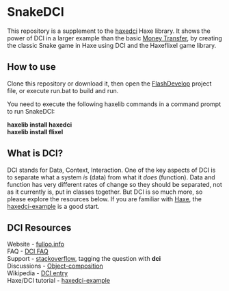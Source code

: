 # SnakeDCI

This repository is a supplement to the [haxedci](https://github.com/ciscoheat/haxedci) Haxe library. It shows the power of DCI in a larger example than the basic [Money Transfer](https://github.com/ciscoheat/haxedci-example), by creating the classic Snake game in Haxe using DCI and the Haxeflixel game library.

## How to use
Clone this repository or download it, then open the [FlashDevelop](http://www.flashdevelop.org/) project file, or execute run.bat to build and run.

You need to execute the following haxelib commands in a command prompt to run SnakeDCI:

**haxelib install haxedci** <br>
**haxelib install flixel**

## What is DCI?
DCI stands for Data, Context, Interaction. One of the key aspects of DCI is to separate what a system *is* (data) from what it *does* (function). Data and function has very different rates of change so they should be separated, not as it currently is, put in classes together. But DCI is so much more, so please explore the resources below. If you are familiar with [Haxe](http://haxe.org), the [haxedci-example](https://github.com/ciscoheat/haxedci-example) is a good start.

## DCI Resources
Website - [fulloo.info](http://fulloo.info) <br>
FAQ - [DCI FAQ](http://fulloo.info/doku.php?id=faq) <br>
Support - [stackoverflow](http://stackoverflow.com/questions/tagged/dci), tagging the question with **dci** <br>
Discussions - [Object-composition](https://groups.google.com/forum/?fromgroups#!forum/object-composition) <br>
Wikipedia - [DCI entry](http://en.wikipedia.org/wiki/Data,_Context,_and_Interaction) <br>
Haxe/DCI tutorial - [haxedci-example](https://github.com/ciscoheat/haxedci-example)
